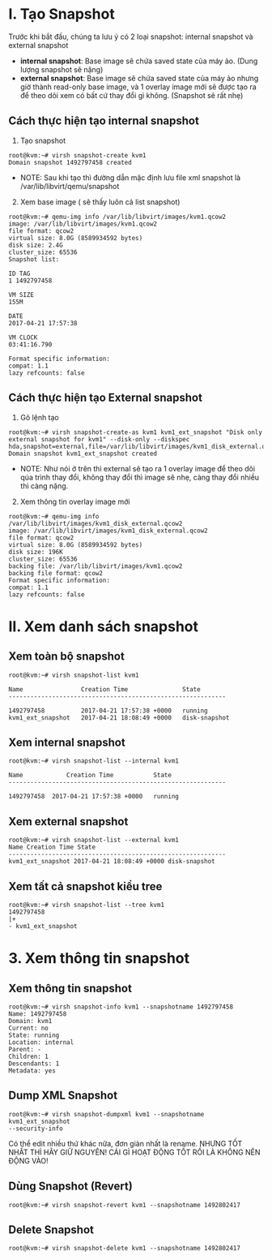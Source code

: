 ﻿# I. Tạo Snapshot
Trước khi bắt đầu, chúng ta lưu ý có 2 loại snapshot: internal snapshot và external snapshot
- **internal snapshot**:  Base image sẽ chứa saved state của máy ảo. (Dung lượng snapshot sẽ nặng)
- **external snapshot**: Base image sẽ chứa saved state của máy ảo nhưng giờ thành read-only base image, và 1 overlay image mới sẽ được tạo ra để theo dõi xem có bất cứ thay đổi gì không. (Snapshot sẽ rất nhẹ)

## Cách thực hiện tạo internal snapshot
1. Tạo snapshot
```
root@kvm:~# virsh snapshot-create kvm1  
Domain snapshot 1492797458 created
```  
* NOTE: Sau khi tạo thì đường dẫn mặc định lưu file xml snapshot là /var/lib/libvirt/qemu/snapshot

2. Xem base image ( sẽ thấy luôn cả list snapshot)
```
root@kvm:~# qemu-img info /var/lib/libvirt/images/kvm1.qcow2  
image: /var/lib/libvirt/images/kvm1.qcow2  
file format: qcow2  
virtual size: 8.0G (8589934592 bytes)  
disk size: 2.4G  
cluster_size: 65536  
Snapshot list:  

ID TAG
1 1492797458

VM SIZE  
155M

DATE  
2017-04-21 17:57:38

VM CLOCK  
03:41:16.790

Format specific information:  
compat: 1.1  
lazy refcounts: false
```  
## Cách thực hiện tạo External snapshot
1. Gõ lệnh tạo
```
root@kvm:~# virsh snapshot-create-as kvm1 kvm1_ext_snapshot "Disk only  
external snapshot for kvm1" --disk-only --diskspec  
hda,snapshot=external,file=/var/lib/libvirt/images/kvm1_disk_external.qcow2  
Domain snapshot kvm1_ext_snapshot created
```  

* NOTE: Như nói ở trên thì external sẽ tạo ra 1 overlay image để theo dõi qúa trình thay đổi, không thay đổi thì image sẽ nhẹ, càng thay đổi nhiều thì càng nặng.

2. Xem thông tin overlay image mới
```
root@kvm:~# qemu-img info  
/var/lib/libvirt/images/kvm1_disk_external.qcow2  
image: /var/lib/libvirt/images/kvm1_disk_external.qcow2  
file format: qcow2  
virtual size: 8.0G (8589934592 bytes)  
disk size: 196K  
cluster_size: 65536  
backing file: /var/lib/libvirt/images/kvm1.qcow2  
backing file format: qcow2  
Format specific information:  
compat: 1.1  
lazy refcounts: false
```  

# II. Xem danh sách snapshot
## Xem toàn bộ snapshot
```
root@kvm:~# virsh snapshot-list kvm1  

Name				Creation Time				State
------------------------------------------------------------

1492797458  		2017-04-21 17:57:38 +0000   running  
kvm1_ext_snapshot	2017-04-21 18:08:49 +0000	disk-snapshot
```  

## Xem internal snapshot
```
root@kvm:~# virsh snapshot-list --internal kvm1  

Name			Creation Time			State
------------------------------------------------------------

1492797458	2017-04-21 17:57:38 +0000	running
```  

## Xem external snapshot
```
root@kvm:~# virsh snapshot-list --external kvm1  
Name Creation Time State  
------------------------------------------------------------  
kvm1_ext_snapshot 2017-04-21 18:08:49 +0000 disk-snapshot
```  

## Xem tất cả snapshot kiểu tree
```
root@kvm:~# virsh snapshot-list --tree kvm1  
1492797458  
|+  
- kvm1_ext_snapshot
```  

# 3. Xem thông tin snapshot
## Xem thông tin snapshot
```
root@kvm:~# virsh snapshot-info kvm1 --snapshotname 1492797458  
Name: 1492797458  
Domain: kvm1  
Current: no  
State: running  
Location: internal  
Parent: -  
Children: 1  
Descendants: 1  
Metadata: yes
```  

## Dump XML Snapshot
```
root@kvm:~# virsh snapshot-dumpxml kvm1 --snapshotname kvm1_ext_snapshot  
--security-info
```  
Có thể edit nhiều thứ khác nữa, đơn giản nhất là rename. NHƯNG TỐT NHẤT THÌ HÃY GIỮ NGUYÊN! CÁI GÌ HOẠT ĐỘNG TỐT RỒI LÀ KHÔNG NÊN ĐỘNG VÀO!

## Dùng Snapshot (Revert)
```
root@kvm:~# virsh snapshot-revert kvm1 --snapshotname 1492802417
```  
## Delete Snapshot
```
root@kvm:~# virsh snapshot-delete kvm1 --snapshotname 1492802417
```  
